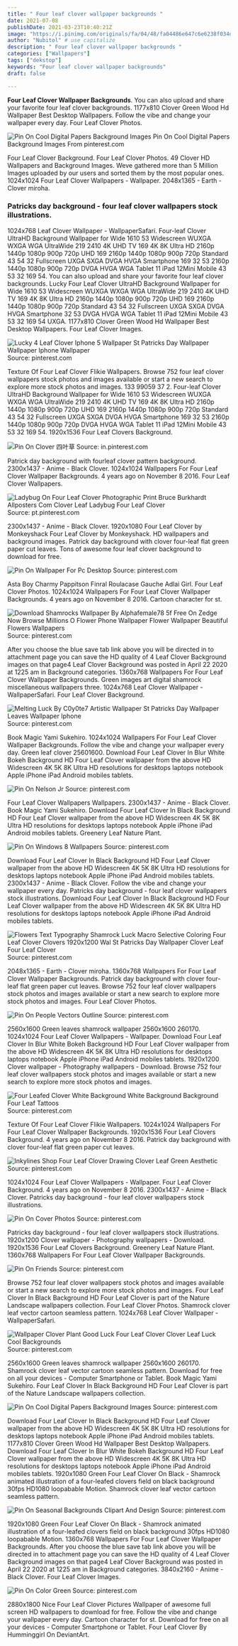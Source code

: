 ```yaml
---
title: " Four leaf clover wallpaper backgrounds "
date: 2021-07-08
publishDate: 2021-03-23T10:40:21Z
image: "https://i.pinimg.com/originals/fa/04/48/fa04486e647c6e6238f034d5b4df6445.jpg"
author: "Nubitol" # use capitalize
description: " Four leaf clover wallpaper backgrounds "
categories: ["Wallpapers"]
tags: ["dekstop"]
keywords: "Four leaf clover wallpaper backgrounds"
draft: false

---
```



**Four Leaf Clover Wallpaper Backgrounds**. You can also upload and share your favorite four leaf clover backgrounds. 1177x810 Clover Green Wood Hd Wallpaper Best Desktop Wallpapers. Follow the vibe and change your wallpaper every day. Four Leaf Clover Photos.

![Pin On Cool Digital Papers Background Images](https://i.pinimg.com/736x/35/fb/d1/35fbd15df1f0e79f94c6f1e748e85158.jpg "Pin On Cool Digital Papers Background Images")
Pin On Cool Digital Papers Background Images From pinterest.com


Four Leaf Clover Background. Four Leaf Clover Photos. 49 Clover HD Wallpapers and Background Images. Weve gathered more than 5 Million Images uploaded by our users and sorted them by the most popular ones. 1024x1024 Four Leaf Clover Wallpapers - Wallpaper. 2048x1365 - Earth - Clover miroha.

### Patricks day background - four leaf clover wallpapers stock illustrations.

1024x768 Leaf Clover Wallpaper - WallpaperSafari. Four-leaf Clover UltraHD Background Wallpaper for Wide 1610 53 Widescreen WUXGA WXGA WGA UltraWide 219 2410 4K UHD TV 169 4K 8K Ultra HD 2160p 1440p 1080p 900p 720p UHD 169 2160p 1440p 1080p 900p 720p Standard 43 54 32 Fullscreen UXGA SXGA DVGA HVGA Smartphone 169 32 53 2160p 1440p 1080p 900p 720p DVGA HVGA WGA Tablet 11 iPad 12Mini Mobile 43 53 32 169 54. You can also upload and share your favorite four leaf clover backgrounds. Lucky Four Leaf Clover UltraHD Background Wallpaper for Wide 1610 53 Widescreen WUXGA WXGA WGA UltraWide 219 2410 4K UHD TV 169 4K 8K Ultra HD 2160p 1440p 1080p 900p 720p UHD 169 2160p 1440p 1080p 900p 720p Standard 43 54 32 Fullscreen UXGA SXGA DVGA HVGA Smartphone 32 53 DVGA HVGA WGA Tablet 11 iPad 12Mini Mobile 43 53 32 169 54 UXGA. 1177x810 Clover Green Wood Hd Wallpaper Best Desktop Wallpapers. Four Leaf Clover Images.


![Lucky 4 Leaf Clover Iphone 5 Wallpaper St Patricks Day Wallpaper Wallpaper Iphone Wallpaper](https://i.pinimg.com/originals/90/e9/77/90e9770a2a917a9786a3f2a421adec25.jpg "Lucky 4 Leaf Clover Iphone 5 Wallpaper St Patricks Day Wallpaper Wallpaper Iphone Wallpaper")
Source: pinterest.com

Texture Of Four Leaf Clover Flikie Wallpapers. Browse 752 four leaf clover wallpapers stock photos and images available or start a new search to explore more stock photos and images. 133 99059 37 2. Four-leaf Clover UltraHD Background Wallpaper for Wide 1610 53 Widescreen WUXGA WXGA WGA UltraWide 219 2410 4K UHD TV 169 4K 8K Ultra HD 2160p 1440p 1080p 900p 720p UHD 169 2160p 1440p 1080p 900p 720p Standard 43 54 32 Fullscreen UXGA SXGA DVGA HVGA Smartphone 169 32 53 2160p 1440p 1080p 900p 720p DVGA HVGA WGA Tablet 11 iPad 12Mini Mobile 43 53 32 169 54. 1920x1536 Four Leaf Clovers Background.

![Pin On Clover 四叶草](https://i.pinimg.com/originals/ca/62/fc/ca62fcf4beb990f20ecc31109a689149.png "Pin On Clover 四叶草")
Source: in.pinterest.com

Patrick day background with fourleaf clover pattern background. 2300x1437 - Anime - Black Clover. 1024x1024 Wallpapers For Four Leaf Clover Wallpaper Backgrounds. 4 years ago on November 8 2016. Four Leaf Clover Wallpapers.

![Ladybug On Four Leaf Clover Photographic Print Bruce Burkhardt Allposters Com Clover Leaf Ladybug Four Leaf Clover](https://i.pinimg.com/originals/0a/5e/ed/0a5eedd665726bc9e21dfb05f224bc72.jpg "Ladybug On Four Leaf Clover Photographic Print Bruce Burkhardt Allposters Com Clover Leaf Ladybug Four Leaf Clover")
Source: pt.pinterest.com

2300x1437 - Anime - Black Clover. 1920x1080 Four Leaf Clover by Monkeyshack Four Leaf Clover by Monkeyshack. HD wallpapers and background images. Patrick day background with clover four-leaf flat green paper cut leaves. Tons of awesome four leaf clover background to download for free.

![Pin On Wallpaper For Pc Desktop](https://i.pinimg.com/originals/37/89/51/3789517c3dbb6cbf4aa466e76738d74b.jpg "Pin On Wallpaper For Pc Desktop")
Source: pinterest.com

Asta Boy Charmy Pappitson Finral Roulacase Gauche Adlai Girl. Four Leaf Clover Photos. 1024x1024 Wallpapers For Four Leaf Clover Wallpaper Backgrounds. 4 years ago on November 8 2016. Cartoon character for st.

![Download Shamrocks Wallpaper By Alphafemale78 5f Free On Zedge Now Browse Millions O Flower Phone Wallpaper Flower Wallpaper Beautiful Flowers Wallpapers](https://i.pinimg.com/736x/d2/e3/6c/d2e36ce4801e00d14b6a2823d8aad524.jpg "Download Shamrocks Wallpaper By Alphafemale78 5f Free On Zedge Now Browse Millions O Flower Phone Wallpaper Flower Wallpaper Beautiful Flowers Wallpapers")
Source: pinterest.com

After you choose the blue save tab link above you will be directed in to attachment page you can save the HD quality of 4 Leaf Clover Background images on that page4 Leaf Clover Background was posted in April 22 2020 at 1225 am in Background categories. 1360x768 Wallpapers For Four Leaf Clover Wallpaper Backgrounds. Green images art digital shamrock miscellaneous wallpapers three. 1024x768 Leaf Clover Wallpaper - WallpaperSafari. Four Leaf Clover Background.

![Melting Luck By C0y0te7 Artistic Wallpaper St Patricks Day Wallpaper Leaves Wallpaper Iphone](https://i.pinimg.com/originals/40/a8/c3/40a8c388842cc0e04547c6701a14780e.jpg "Melting Luck By C0y0te7 Artistic Wallpaper St Patricks Day Wallpaper Leaves Wallpaper Iphone")
Source: pinterest.com

Book Magic Yami Sukehiro. 1024x1024 Wallpapers For Four Leaf Clover Wallpaper Backgrounds. Follow the vibe and change your wallpaper every day. Green leaf clover 25601600. Download Four Leaf Clover In Blur White Bokeh Background HD Four Leaf Clover wallpaper from the above HD Widescreen 4K 5K 8K Ultra HD resolutions for desktops laptops notebook Apple iPhone iPad Android mobiles tablets.

![Pin On Nelson Jr](https://i.pinimg.com/736x/b2/13/97/b21397ebdd66759500e9f72445825ec5.jpg "Pin On Nelson Jr")
Source: pinterest.com

Four Leaf Clover Wallpapers Wallpapers. 2300x1437 - Anime - Black Clover. Book Magic Yami Sukehiro. Download Four Leaf Clover In Black Background HD Four Leaf Clover wallpaper from the above HD Widescreen 4K 5K 8K Ultra HD resolutions for desktops laptops notebook Apple iPhone iPad Android mobiles tablets. Greenery Leaf Nature Plant.

![Pin On Windows 8 Wallpapers](https://i.pinimg.com/originals/ba/06/4d/ba064d73076bbb9886766861684a9b22.jpg "Pin On Windows 8 Wallpapers")
Source: pinterest.com

Download Four Leaf Clover In Black Background HD Four Leaf Clover wallpaper from the above HD Widescreen 4K 5K 8K Ultra HD resolutions for desktops laptops notebook Apple iPhone iPad Android mobiles tablets. 2300x1437 - Anime - Black Clover. Follow the vibe and change your wallpaper every day. Patricks day background - four leaf clover wallpapers stock illustrations. Download Four Leaf Clover In Black Background HD Four Leaf Clover wallpaper from the above HD Widescreen 4K 5K 8K Ultra HD resolutions for desktops laptops notebook Apple iPhone iPad Android mobiles tablets.

![Flowers Text Typography Shamrock Luck Macro Selective Coloring Four Leaf Clover Clovers 1920x1200 Wal St Patricks Day Wallpaper Clover Leaf Four Leaf Clover](https://i.pinimg.com/originals/5f/9e/e3/5f9ee366b07cd7995bc1b01bec8693b2.jpg "Flowers Text Typography Shamrock Luck Macro Selective Coloring Four Leaf Clover Clovers 1920x1200 Wal St Patricks Day Wallpaper Clover Leaf Four Leaf Clover")
Source: pinterest.com

2048x1365 - Earth - Clover miroha. 1360x768 Wallpapers For Four Leaf Clover Wallpaper Backgrounds. Patrick day background with clover four-leaf flat green paper cut leaves. Browse 752 four leaf clover wallpapers stock photos and images available or start a new search to explore more stock photos and images. Four Leaf Clover Photos.

![Pin On People Vectors Outline](https://i.pinimg.com/originals/ca/73/ca/ca73cabeaa4583f2a08ab5eaaad8f674.jpg "Pin On People Vectors Outline")
Source: pinterest.com

2560x1600 Green leaves shamrock wallpaper 2560x1600 260170. 1024x1024 Four Leaf Clover Wallpapers - Wallpaper. Download Four Leaf Clover In Blur White Bokeh Background HD Four Leaf Clover wallpaper from the above HD Widescreen 4K 5K 8K Ultra HD resolutions for desktops laptops notebook Apple iPhone iPad Android mobiles tablets. 1920x1200 Clover wallpaper - Photography wallpapers - Download. Browse 752 four leaf clover wallpapers stock photos and images available or start a new search to explore more stock photos and images.

![Four Leafed Clover White Background White Background Background Four Leaf Tattoos](https://i.pinimg.com/736x/48/3a/62/483a62c8e430cfff5179eee56572a206.jpg "Four Leafed Clover White Background White Background Background Four Leaf Tattoos")
Source: pinterest.com

Texture Of Four Leaf Clover Flikie Wallpapers. 1024x1024 Wallpapers For Four Leaf Clover Wallpaper Backgrounds. 1920x1536 Four Leaf Clovers Background. 4 years ago on November 8 2016. Patrick day background with clover four-leaf flat green paper cut leaves.

![Inkylines Shop Four Leaf Clover Drawing Clover Leaf Green Aesthetic](https://i.pinimg.com/originals/e5/43/84/e54384e1fb19e414e87dff9314cc25b9.png "Inkylines Shop Four Leaf Clover Drawing Clover Leaf Green Aesthetic")
Source: pinterest.com

1024x1024 Four Leaf Clover Wallpapers - Wallpaper. Four Leaf Clover Background. 4 years ago on November 8 2016. 2300x1437 - Anime - Black Clover. Patricks day background - four leaf clover wallpapers stock illustrations.

![Pin On Cover Photos](https://i.pinimg.com/originals/45/ed/4a/45ed4a5a0a99c47702eacb4c4e883437.jpg "Pin On Cover Photos")
Source: pinterest.com

Patricks day background - four leaf clover wallpapers stock illustrations. 1920x1200 Clover wallpaper - Photography wallpapers - Download. 1920x1536 Four Leaf Clovers Background. Greenery Leaf Nature Plant. 1360x768 Wallpapers For Four Leaf Clover Wallpaper Backgrounds.

![Pin On Friends](https://i.pinimg.com/originals/d7/0c/2b/d70c2bc4a3b6006bd2bd537f1907fcdf.jpg "Pin On Friends")
Source: pinterest.com

Browse 752 four leaf clover wallpapers stock photos and images available or start a new search to explore more stock photos and images. Four Leaf Clover In Black Background HD Four Leaf Clover is part of the Nature Landscape wallpapers collection. Four Leaf Clover Photos. Shamrock clover leaf vector cartoon seamless pattern. 1024x768 Leaf Clover Wallpaper - WallpaperSafari.

![Wallpaper Clover Plant Good Luck Four Leaf Clover Clover Leaf Luck Cool Backgrounds](https://i.pinimg.com/originals/fd/03/7f/fd037fd226dddddf6e4b4ce4add7e873.jpg "Wallpaper Clover Plant Good Luck Four Leaf Clover Clover Leaf Luck Cool Backgrounds")
Source: pinterest.com

2560x1600 Green leaves shamrock wallpaper 2560x1600 260170. Shamrock clover leaf vector cartoon seamless pattern. Download for free on all your devices - Computer Smartphone or Tablet. Book Magic Yami Sukehiro. Four Leaf Clover In Black Background HD Four Leaf Clover is part of the Nature Landscape wallpapers collection.

![Pin On Cool Digital Papers Background Images](https://i.pinimg.com/736x/35/fb/d1/35fbd15df1f0e79f94c6f1e748e85158.jpg "Pin On Cool Digital Papers Background Images")
Source: pinterest.com

Download Four Leaf Clover In Black Background HD Four Leaf Clover wallpaper from the above HD Widescreen 4K 5K 8K Ultra HD resolutions for desktops laptops notebook Apple iPhone iPad Android mobiles tablets. 1177x810 Clover Green Wood Hd Wallpaper Best Desktop Wallpapers. Download Four Leaf Clover In Blur White Bokeh Background HD Four Leaf Clover wallpaper from the above HD Widescreen 4K 5K 8K Ultra HD resolutions for desktops laptops notebook Apple iPhone iPad Android mobiles tablets. 1920x1080 Green Four Leaf Clover On Black - Shamrock animated illustration of a four-leafed clovers field on black background 30fps HD1080 loopabable Motion. Shamrock clover leaf vector cartoon seamless pattern.

![Pin On Seasonal Backgrounds Clipart And Design](https://i.pinimg.com/originals/56/33/8b/56338bfa45ecd28869b7151236a344ad.jpg "Pin On Seasonal Backgrounds Clipart And Design")
Source: pinterest.com

1920x1080 Green Four Leaf Clover On Black - Shamrock animated illustration of a four-leafed clovers field on black background 30fps HD1080 loopabable Motion. 1360x768 Wallpapers For Four Leaf Clover Wallpaper Backgrounds. After you choose the blue save tab link above you will be directed in to attachment page you can save the HD quality of 4 Leaf Clover Background images on that page4 Leaf Clover Background was posted in April 22 2020 at 1225 am in Background categories. 3840x2160 - Anime - Black Clover. Four Leaf Clover Images.

![Pin On Color Green](https://i.pinimg.com/originals/fa/04/48/fa04486e647c6e6238f034d5b4df6445.jpg "Pin On Color Green")
Source: pinterest.com

2880x1800 Nice Four Leaf Clover Pictures Wallpaper of awesome full screen HD wallpapers to download for free. Follow the vibe and change your wallpaper every day. Cartoon character for st. Download for free on all your devices - Computer Smartphone or Tablet. Four Leaf Clover By Humminggirl On DeviantArt.

